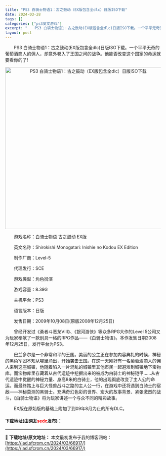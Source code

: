 ```yaml
---
title: "PS3 白骑士物语1：古之鼓动（EX版包含全dlc）日版ISO下载"
date: 2024-03-28
tags: []
categories: ["ps3英文游戏"]
excerpt: "　　PS3 白骑士物语1：古之鼓动(EX版包含全dlc)日版ISO下载。一个平平无奇的葡萄酒商人的佣人，却意外卷入了王国之间的战争。他能否改变这个国家的命运就要看你的了! 　　游戏名称：白骑士物语 古之鼓动 EX版 　　英文名称：Shirokishi Monogatari: Inishie no K&hellip;"
layout: post
---
```


 <p>　　PS3 白骑士物语1：古之鼓动(EX版包含全dlc)日版ISO下载。一个平平无奇的葡萄酒商人的佣人，却意外卷入了王国之间的战争。他能否改变这个国家的命运就要看你的了!</p> <p align="center"><img align="" border="0" src="https://lad.sfcrom.cn/wp-content/uploads/2024/03/20240328_66051e1761025.jpg" width="522" alt="PS3 白骑士物语1：古之鼓动（EX版包含全dlc）日版ISO下载" /></p> <p>　　游戏名称：白骑士物语 古之鼓动 EX版</p> <p>　　英文名称：Shirokishi Monogatari: Inishie no Kodou EX Edition</p> <p>　　制作厂商：Level-5</p> <p>　　代理发行：SCE</p> <p>　　游戏类型：角色扮演</p> <p>　　游戏容量：8.39G</p> <p>　　主机平台：PS3</p> <p>　　语言版本：日版</p> <p>　　发售日期：2009年10月08日(原版2008年12月25日)</p> <p>　　曾经开发过《勇者斗恶龙Ⅷ》、《银河游侠》等众多RPG大作的Level 5公司又为玩家奉献了一款别具一格的RPG作品&mdash;&mdash;《白骑士物语》。本作发售日期2008年12月25日，发行平台为PS3。</p> <p>　　巴兰多尔是一个非常和平的王国。美丽的公主正在参加内容典礼的时候，神秘的黑色军团不知从哪里涌出，开始袭击王国。在这一天刚好有一名葡萄酒商人的佣人来到这座城镇，他随着陷入一片混乱的城镇里其他市民一起避难到城镇地下宝物库。而宝物库里存藏着从古代遗迹中挖掘出来的被成为白骑士的神秘铠甲&hellip;&hellip;从古代遗迹中觉醒的神秘力量、身高8米的白骑士，他的出现彻底改变了主人公的命运。而最终踏上与巨大怪兽战斗之路的主人公一行，在游戏中还将遇到白骑士的宿敌&mdash;&mdash;神秘莫测的黑骑士。充满奇幻色彩的世界、宏大的故事背景、紧张激烈的战斗，《白骑士物语》将为玩家讲述一个与众不同的精彩故事。</p> <p>　　EX版在原始版的基础上附加了到09年8月为止的所有DLC。</p> <p><h4>下载地址(由网友<font color="red">sedc</font>发布)：</h4></p> 

---
📖 **下载地址/原文地址：** 本文最初发布于我的博客网站：[https://lad.sfcrom.cn/2024/03/66917/](https://lad.sfcrom.cn/2024/03/66917/)
